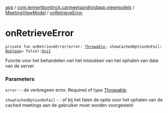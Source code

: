 [app](../../index.md) / [com.lennertbontinck.carmeetsandroidapp.viewmodels](../index.md) / [MeetingViewModel](index.md) / [onRetrieveError](./on-retrieve-error.md)

# onRetrieveError

`private fun onRetrieveError(error: `[`Throwable`](https://kotlinlang.org/api/latest/jvm/stdlib/kotlin/-throwable/index.html)`, showCachedOptionOnFail: `[`Boolean`](https://kotlinlang.org/api/latest/jvm/stdlib/kotlin/-boolean/index.html)` = false): `[`Unit`](https://kotlinlang.org/api/latest/jvm/stdlib/kotlin/-unit/index.html)

Functie voor het behandelen van het mislukken van het ophalen van data van de server

### Parameters

`error` - : de verkregeen error. Required of type [Throwable](https://kotlinlang.org/api/latest/jvm/stdlib/kotlin/-throwable/index.html).

`showCachedOptionOnFail` - : of bij het falen de optie voor het ophalen van de cached meetings
aan de gebruiker moet worden voorgesteld
